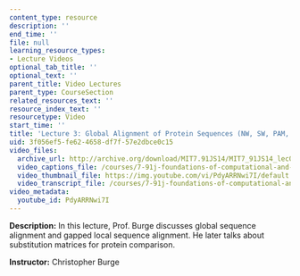 ```yaml
---
content_type: resource
description: ''
end_time: ''
file: null
learning_resource_types:
- Lecture Videos
optional_tab_title: ''
optional_text: ''
parent_title: Video Lectures
parent_type: CourseSection
related_resources_text: ''
resource_index_text: ''
resourcetype: Video
start_time: ''
title: 'Lecture 3: Global Alignment of Protein Sequences (NW, SW, PAM, BLOSUM)'
uid: 3f056ef5-fe62-4658-df7f-57e2dbce0c15
video_files:
  archive_url: http://archive.org/download/MIT7.91JS14/MIT7_91JS14_lec03_300k.mp4
  video_captions_file: /courses/7-91j-foundations-of-computational-and-systems-biology-spring-2014/1efcd73d2deb563d8ed38d89b5486f76_PdyARRNwi7I.vtt
  video_thumbnail_file: https://img.youtube.com/vi/PdyARRNwi7I/default.jpg
  video_transcript_file: /courses/7-91j-foundations-of-computational-and-systems-biology-spring-2014/7670305271aa420379b5a5585cadf087_PdyARRNwi7I.pdf
video_metadata:
  youtube_id: PdyARRNwi7I
---
```


**Description:** In this lecture, Prof. Burge discusses global sequence alignment and gapped local sequence alignment. He later talks about substitution matrices for protein comparison.

**Instructor:** Christopher Burge